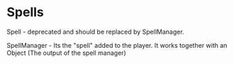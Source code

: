 # Spells

Spell - deprecated and should be replaced by SpellManager.

SpellManager - Its the "spell" added to the player. It works together with an Object (The output of the spell manager)